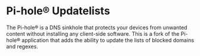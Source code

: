 # Pi-hole® Updatelists

The Pi-hole® is a DNS sinkhole that protects your devices from unwanted content without installing any client-side software. This is a fork of the Pi-hole® application that adds the ability to update the lists of blocked domains and regexes.
